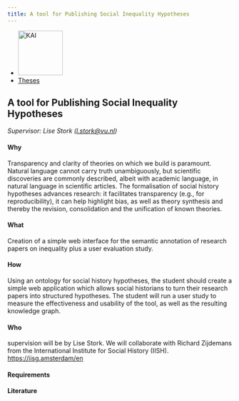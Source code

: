 ```yaml
---
title: A tool for Publishing Social Inequality Hypotheses
---
```


<nav><ul>
    <li><a href="https://kai.cs.vu.nl/"> <img src="../../images/logos/KAI_logo_small_transp.png" alt="KAI" width="100"/></a></li>
    <li><a href="https://kai.cs.vu.nl/theses/">Theses</a></li>
</ul></nav>

## A tool for Publishing Social Inequality Hypotheses

*Supervisor: Lise Stork (l.stork@vu.nl)*


#### Why 
Transparency and clarity of theories on which we build is paramount. Natural language cannot carry truth unambiguously, but scientific discoveries are commonly described, albeit with academic language, in natural language in scientific articles. The formalisation of social history hypotheses advances research: it facilitates transparency (e.g., for reproducibility), it can help highlight bias, as well as theory synthesis and thereby the revision, consolidation and the unification of known theories.

#### What 
Creation of a simple web interface for the semantic annotation of research papers on inequality plus a user evaluation study. 

#### How 
Using an ontology for social history hypotheses, the student should create a simple web application which allows social historians to turn their research papers into structured hypotheses. The student will run a user study to measure the effectiveness and usability of the tool, as well as the resulting knowledge graph. 

#### Who 
supervision will be by Lise Stork. We will collaborate with Richard Zijdemans from the International Institute for Social History (IISH). https://iisg.amsterdam/en

#### Requirements

#### Literature
